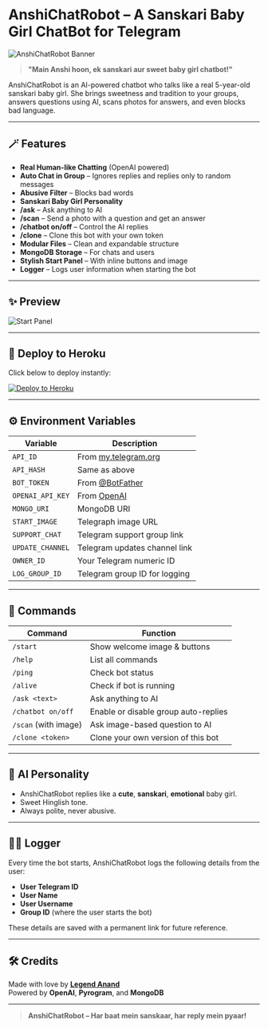 # AnshiChatRobot – A Sanskari Baby Girl ChatBot for Telegram

![AnshiChatRobot Banner](https://files.catbox.moe/8ic7jp.jpg)

> **"Main Anshi hoon, ek sanskari aur sweet baby girl chatbot!"**

AnshiChatRobot is an AI-powered chatbot who talks like a real 5-year-old sanskari baby girl. She brings sweetness and tradition to your groups, answers questions using AI, scans photos for answers, and even blocks bad language.

---

## 🪄 Features

- **Real Human-like Chatting** (OpenAI powered)
- **Auto Chat in Group** – Ignores replies and replies only to random messages
- **Abusive Filter** – Blocks bad words
- **Sanskari Baby Girl Personality**
- **/ask** – Ask anything to AI
- **/scan** – Send a photo with a question and get an answer
- **/chatbot on/off** – Control the AI replies
- **/clone** – Clone this bot with your own token
- **Modular Files** – Clean and expandable structure
- **MongoDB Storage** – For chats and users
- **Stylish Start Panel** – With inline buttons and image
- **Logger** – Logs user information when starting the bot

---

## ✨ Preview

![Start Panel](https://files.catbox.moe/ymrjwv.jpg)

---

## 🚀 Deploy to Heroku

Click below to deploy instantly:

[![Deploy to Heroku](https://www.herokucdn.com/deploy/button.svg)](https://heroku.com/deploy?template=https://github.com/BadshahAk/AnshiChatRobot)

---

## ⚙️ Environment Variables

| Variable          | Description                          |
|------------------|--------------------------------------|
| `API_ID`          | From [my.telegram.org](https://my.telegram.org) |
| `API_HASH`        | Same as above                       |
| `BOT_TOKEN`       | From [@BotFather](https://t.me/BotFather) |
| `OPENAI_API_KEY`  | From [OpenAI](https://platform.openai.com) |
| `MONGO_URI`       | MongoDB URI                         |
| `START_IMAGE`     | Telegraph image URL                 |
| `SUPPORT_CHAT`    | Telegram support group link         |
| `UPDATE_CHANNEL`  | Telegram updates channel link       |
| `OWNER_ID`        | Your Telegram numeric ID            |
| `LOG_GROUP_ID`    | Telegram group ID for logging       |

---

## 🔧 Commands

| Command            | Function                                   |
|--------------------|--------------------------------------------|
| `/start`           | Show welcome image & buttons               |
| `/help`            | List all commands                          |
| `/ping`            | Check bot status                           |
| `/alive`           | Check if bot is running                    |
| `/ask <text>`      | Ask anything to AI                         |
| `/chatbot on/off`  | Enable or disable group auto-replies       |
| `/scan` (with image)| Ask image-based question to AI           |
| `/clone <token>`   | Clone your own version of this bot         |

---

## 🧠 AI Personality

- AnshiChatRobot replies like a **cute**, **sanskari**, **emotional** baby girl.
- Sweet Hinglish tone.
- Always polite, never abusive.

---

## 🧑‍💻 Logger

Every time the bot starts, AnshiChatRobot logs the following details from the user:

- **User Telegram ID**
- **User Name**
- **User Username**
- **Group ID** (where the user starts the bot)

These details are saved with a permanent link for future reference.

---

## 🛠 Credits

Made with love by **[Legend Anand](https://github.com/BadshahAk)**  
Powered by **OpenAI**, **Pyrogram**, and **MongoDB**

---

> **AnshiChatRobot – Har baat mein sanskaar, har reply mein pyaar!**
